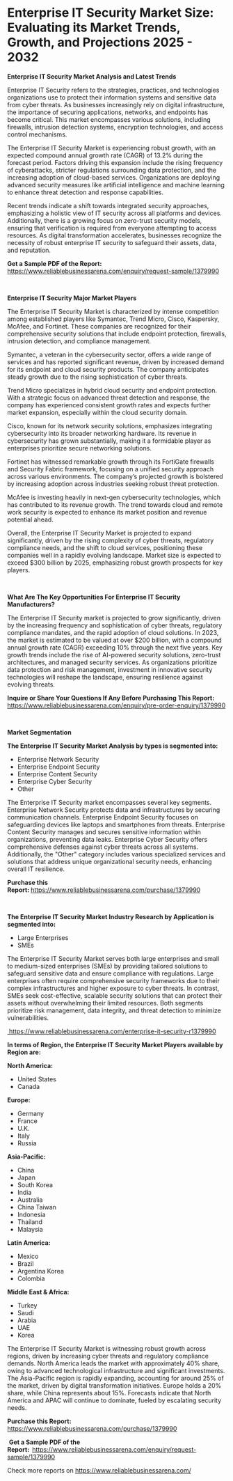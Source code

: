 <p><h1>Enterprise IT Security Market Size: Evaluating its Market Trends, Growth, and Projections 2025 - 2032</h1></p><p><strong>Enterprise IT Security Market Analysis and Latest Trends</strong></p>
<p><p>Enterprise IT Security refers to the strategies, practices, and technologies organizations use to protect their information systems and sensitive data from cyber threats. As businesses increasingly rely on digital infrastructure, the importance of securing applications, networks, and endpoints has become critical. This market encompasses various solutions, including firewalls, intrusion detection systems, encryption technologies, and access control mechanisms.</p><p>The Enterprise IT Security Market is experiencing robust growth, with an expected compound annual growth rate (CAGR) of 13.2% during the forecast period. Factors driving this expansion include the rising frequency of cyberattacks, stricter regulations surrounding data protection, and the increasing adoption of cloud-based services. Organizations are deploying advanced security measures like artificial intelligence and machine learning to enhance threat detection and response capabilities.</p><p>Recent trends indicate a shift towards integrated security approaches, emphasizing a holistic view of IT security across all platforms and devices. Additionally, there is a growing focus on zero-trust security models, ensuring that verification is required from everyone attempting to access resources. As digital transformation accelerates, businesses recognize the necessity of robust enterprise IT security to safeguard their assets, data, and reputation.</p></p>
<p><strong>Get a Sample PDF of the Report:&nbsp;</strong> <a href="https://www.reliablebusinessarena.com/enquiry/request-sample/1379990?utm_campaign=2175&utm_medium=2&utm_source=Github&utm_content=ia&utm_term=10032025&utm_id=enterprise-it-security">https://www.reliablebusinessarena.com/enquiry/request-sample/1379990</a></p>
<p>&nbsp;</p>
<p><strong>Enterprise IT Security Major Market Players</strong></p>
<p><p>The Enterprise IT Security Market is characterized by intense competition among established players like Symantec, Trend Micro, Cisco, Kaspersky, McAfee, and Fortinet. These companies are recognized for their comprehensive security solutions that include endpoint protection, firewalls, intrusion detection, and compliance management.</p><p>Symantec, a veteran in the cybersecurity sector, offers a wide range of services and has reported significant revenue, driven by increased demand for its endpoint and cloud security products. The company anticipates steady growth due to the rising sophistication of cyber threats.</p><p>Trend Micro specializes in hybrid cloud security and endpoint protection. With a strategic focus on advanced threat detection and response, the company has experienced consistent growth rates and expects further market expansion, especially within the cloud security domain.</p><p>Cisco, known for its network security solutions, emphasizes integrating cybersecurity into its broader networking hardware. Its revenue in cybersecurity has grown substantially, making it a formidable player as enterprises prioritize secure networking solutions.</p><p>Fortinet has witnessed remarkable growth through its FortiGate firewalls and Security Fabric framework, focusing on a unified security approach across various environments. The company’s projected growth is bolstered by increasing adoption across industries seeking robust threat protection.</p><p>McAfee is investing heavily in next-gen cybersecurity technologies, which has contributed to its revenue growth. The trend towards cloud and remote work security is expected to enhance its market position and revenue potential ahead.</p><p>Overall, the Enterprise IT Security Market is projected to expand significantly, driven by the rising complexity of cyber threats, regulatory compliance needs, and the shift to cloud services, positioning these companies well in a rapidly evolving landscape. Market size is expected to exceed $300 billion by 2025, emphasizing robust growth prospects for key players.</p></p>
<p>&nbsp;</p>
<p><strong>What Are The Key Opportunities For Enterprise IT Security Manufacturers?</strong></p>
<p><p>The Enterprise IT Security market is projected to grow significantly, driven by the increasing frequency and sophistication of cyber threats, regulatory compliance mandates, and the rapid adoption of cloud solutions. In 2023, the market is estimated to be valued at over $200 billion, with a compound annual growth rate (CAGR) exceeding 10% through the next five years. Key growth trends include the rise of AI-powered security solutions, zero-trust architectures, and managed security services. As organizations prioritize data protection and risk management, investment in innovative security technologies will reshape the landscape, ensuring resilience against evolving threats.</p></p>
<p><strong>Inquire or Share Your Questions If Any Before Purchasing This Report:</strong> <a href="https://www.reliablebusinessarena.com/enquiry/pre-order-enquiry/1379990?utm_campaign=2175&utm_medium=2&utm_source=Github&utm_content=ia&utm_term=10032025&utm_id=enterprise-it-security">https://www.reliablebusinessarena.com/enquiry/pre-order-enquiry/1379990</a></p>
<p>&nbsp;</p>
<p><strong>Market Segmentation</strong></p>
<p><strong>The Enterprise IT Security Market Analysis by types is segmented into:</strong></p>
<p><ul><li>Enterprise Network Security</li><li>Enterprise Endpoint Security</li><li>Enterprise Content Security</li><li>Enterprise Cyber Security</li><li>Other</li></ul></p>
<p><p>The Enterprise IT Security market encompasses several key segments. Enterprise Network Security protects data and infrastructures by securing communication channels. Enterprise Endpoint Security focuses on safeguarding devices like laptops and smartphones from threats. Enterprise Content Security manages and secures sensitive information within organizations, preventing data leaks. Enterprise Cyber Security offers comprehensive defenses against cyber threats across all systems. Additionally, the "Other" category includes various specialized services and solutions that address unique organizational security needs, enhancing overall IT resilience.</p></p>
<p><strong>Purchase this Report:&nbsp;</strong><a href="https://www.reliablebusinessarena.com/purchase/1379990?utm_campaign=2175&utm_medium=2&utm_source=Github&utm_content=ia&utm_term=10032025&utm_id=enterprise-it-security">https://www.reliablebusinessarena.com/purchase/1379990</a></p>
<p>&nbsp;</p>
<p><strong>The Enterprise IT Security Market Industry Research by Application is segmented into:</strong></p>
<p><ul><li>Large Enterprises</li><li>SMEs</li></ul></p>
<p><p>The Enterprise IT Security Market serves both large enterprises and small to medium-sized enterprises (SMEs) by providing tailored solutions to safeguard sensitive data and ensure compliance with regulations. Large enterprises often require comprehensive security frameworks due to their complex infrastructures and higher exposure to cyber threats. In contrast, SMEs seek cost-effective, scalable security solutions that can protect their assets without overwhelming their limited resources. Both segments prioritize risk management, data integrity, and threat detection to minimize vulnerabilities.</p></p>
<p><a href="https://www.reliablebusinessarena.com/enterprise-it-security-r1379990?utm_campaign=2175&utm_medium=2&utm_source=Github&utm_content=ia&utm_term=10032025&utm_id=enterprise-it-security">&nbsp;https://www.reliablebusinessarena.com/enterprise-it-security-r1379990</a></p>
<p><strong>In terms of Region, the Enterprise IT Security Market Players available by Region are:</strong></p>
<p>
    <p> <strong> North America: </strong>
        <ul>
            <li>United States</li>
            <li>Canada</li>
        </ul>
        </p> 
    <p> <strong> Europe: </strong>
        <ul>
            <li>Germany</li>
            <li>France</li>
            <li>U.K.</li>
            <li>Italy</li>
            <li>Russia</li>
        </ul>
        </p> 
    <p> <strong> Asia-Pacific: </strong>
        <ul>
            <li>China</li>
            <li>Japan</li>
            <li>South Korea</li>
            <li>India</li>
            <li>Australia</li>
            <li>China Taiwan</li>
            <li>Indonesia</li>
            <li>Thailand</li>
            <li>Malaysia</li>
        </ul>
        </p> 
    <p> <strong> Latin America: </strong>
        <ul>
            <li>Mexico</li>
            <li>Brazil</li>
            <li>Argentina Korea</li>
            <li>Colombia</li>
        </ul>
        </p> 
    <p> <strong> Middle East & Africa: </strong>
        <ul>
            <li>Turkey</li>
            <li>Saudi</li>
            <li>Arabia</li>
            <li>UAE</li>
            <li>Korea</li>
        </ul>
    </p>
    </p>
<p><p>The Enterprise IT Security Market is witnessing robust growth across regions, driven by increasing cyber threats and regulatory compliance demands. North America leads the market with approximately 40% share, owing to advanced technological infrastructure and significant investments. The Asia-Pacific region is rapidly expanding, accounting for around 25% of the market, driven by digital transformation initiatives. Europe holds a 20% share, while China represents about 15%. Forecasts indicate that North America and APAC will continue to dominate, fueled by escalating security needs.</p></p>
<p><strong>Purchase this Report: </strong><a href="https://www.reliablebusinessarena.com/purchase/1379990?utm_campaign=2175&utm_medium=2&utm_source=Github&utm_content=ia&utm_term=10032025&utm_id=enterprise-it-security">https://www.reliablebusinessarena.com/purchase/1379990</a></p>
<p>&nbsp;<strong>Get a Sample PDF of the Report:&nbsp;&nbsp;</strong><a href="https://www.reliablebusinessarena.com/enquiry/request-sample/1379990?utm_campaign=2175&utm_medium=2&utm_source=Github&utm_content=ia&utm_term=10032025&utm_id=enterprise-it-security">https://www.reliablebusinessarena.com/enquiry/request-sample/1379990</a></p>
<p><strong></strong></p>
<p>Check more reports on <a href="https://www.reliablebusinessarena.com/?utm_campaign=2175&utm_medium=2&utm_source=Github&utm_content=ia&utm_term=10032025&utm_id=enterprise-it-security">https://www.reliablebusinessarena.com/</a></p>